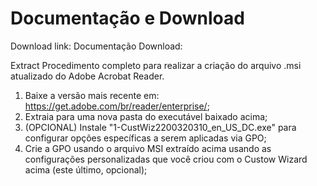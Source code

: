 Documentação e Download
============================
Download link:
Documentação Download: 

Extract 
Procedimento completo para realizar a criação do arquivo .msi atualizado do Adobe Acrobat Reader.

1) Baixe a versão mais recente em: https://get.adobe.com/br/reader/enterprise/;
2) Extraia para uma nova pasta do executável baixado acima;
3) (OPCIONAL) Instale "1-CustWiz2200320310_en_US_DC.exe" para configurar opções específicas a serem aplicadas via GPO;
4) Crie a GPO usando o arquivo MSI extraído acima usando as configurações personalizadas que você criou com o Custow Wizard acima (este último, opcional);
